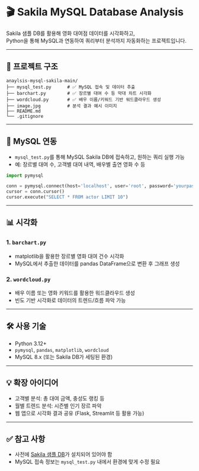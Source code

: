 # 🎬 Sakila MySQL Database Analysis

Sakila 샘플 DB를 활용해 영화 대여점 데이터를 시각화하고,  
Python을 통해 MySQL과 연동하여 쿼리부터 분석까지 자동화하는 프로젝트입니다.

---

## 📁 프로젝트 구조

```
anaylsis-mysql-sakila-main/
├── mysql_test.py      # ✅ MySQL 접속 및 데이터 추출
├── barchart.py        # ✅ 장르별 대여 수 등 막대 차트 시각화
├── wordcloud.py       # ✅ 배우 이름/키워드 기반 워드클라우드 생성
├── image.jpg          # 분석 결과 예시 이미지
├── README.md
└── .gitignore
```

---

## 🔌 MySQL 연동

- `mysql_test.py`를 통해 MySQL Sakila DB에 접속하고, 원하는 쿼리 실행 가능
- 예: 장르별 대여 수, 고객별 대여 내역, 배우별 출연 영화 수 등

```python
import pymysql

conn = pymysql.connect(host='localhost', user='root', password='yourpassword', db='sakila')
cursor = conn.cursor()
cursor.execute("SELECT * FROM actor LIMIT 10")
```

---

## 📊 시각화

### 1. `barchart.py`

- matplotlib을 활용한 장르별 영화 대여 건수 시각화
- MySQL에서 추출한 데이터를 pandas DataFrame으로 변환 후 그래프 생성

### 2. `wordcloud.py`

- 배우 이름 또는 영화 키워드를 활용한 워드클라우드 생성
- 빈도 기반 시각화로 데이터의 트렌드/흐름 파악 가능

---

## 🛠 사용 기술

- Python 3.12+
- `pymysql`, `pandas`, `matplotlib`, `wordcloud`
- MySQL 8.x (또는 Sakila DB가 세팅된 환경)

---

## 💡 확장 아이디어

- 고객별 분석: 총 대여 금액, 충성도 랭킹 등
- 월별 트렌드 분석: 시즌별 인기 장르 파악
- 웹 앱으로 시각화 결과 공유 (Flask, Streamlit 등 활용 가능)

---

## ✅ 참고 사항

- 사전에 [Sakila 샘플 DB](https://dev.mysql.com/doc/sakila/en/)가 설치되어 있어야 함
- MySQL 접속 정보는 `mysql_test.py` 내에서 환경에 맞게 수정 필요
